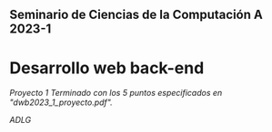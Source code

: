 ## Seminario de Ciencias de la Computación A 2023-1
# Desarrollo web back-end

*Proyecto 1 Terminado con los 5 puntos especificados en "dwb2023_1_proyecto.pdf".*

*ADLG*